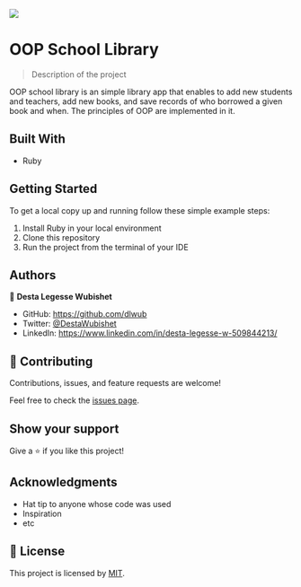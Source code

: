 ![](https://img.shields.io/badge/Microverse-blueviolet)

# OOP School Library

> Description of the project

OOP school library is an simple library app that enables to add new students and teachers, add new books, and save records of who borrowed a given book and when. The principles of OOP are implemented in it.


## Built With

- Ruby

## Getting Started

To get a local copy up and running follow these simple example steps:
1. Install Ruby in your local environment
2. Clone this repository
3. Run the project from the terminal of your IDE

## Authors

👤 **Desta Legesse Wubishet**

- GitHub: https://github.com/dlwub
- Twitter: [@DestaWubishet](https://twitter.com/DestaWubishet)
- LinkedIn: https://www.linkedin.com/in/desta-legesse-w-509844213/

## 🤝 Contributing

Contributions, issues, and feature requests are welcome!

Feel free to check the [issues page](../../issues/).

## Show your support

Give a ⭐️ if you like this project!

## Acknowledgments

- Hat tip to anyone whose code was used
- Inspiration
- etc

## 📝 License

This project is licensed by [MIT](MIT.md).
